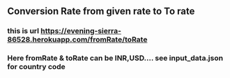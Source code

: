 ## Conversion Rate from given rate to To rate

### this is url https://evening-sierra-86528.herokuapp.com/fromRate/toRate

### Here fromRate & toRate can be INR,USD.... see input_data.json for country code

